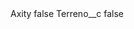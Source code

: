 <?xml version="1.0" encoding="UTF-8"?>
<CustomMetadata xmlns="http://soap.sforce.com/2006/04/metadata" xmlns:xsi="http://www.w3.org/2001/XMLSchema-instance" xmlns:xsd="http://www.w3.org/2001/XMLSchema">
    <label>Axity</label>
    <protected>false</protected>
    <values>
        <field>Terreno__c</field>
        <value xsi:type="xsd:boolean">false</value>
    </values>
</CustomMetadata>
